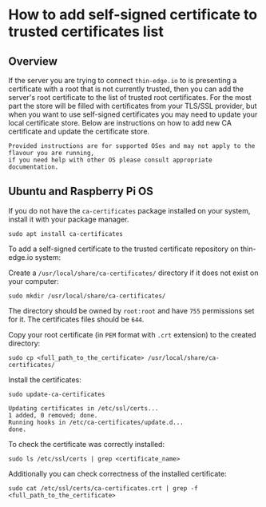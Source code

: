 # How to add self-signed certificate to trusted certificates list

## Overview

If the server you are trying to connect `thin-edge.io` to is presenting a certificate with a root that is not currently trusted, then you can add the server's root certificate to the list of trusted root certificates.
For the most part the store will be filled with certificates from your TLS/SSL provider, but when you want to use self-signed certificates you may need to update your local certificate store.
Below are instructions on how to add new CA certificate and update the certificate store.

```admonish note
Provided instructions are for supported OSes and may not apply to the flavour you are running,
if you need help with other OS please consult appropriate documentation.
```

## Ubuntu and Raspberry Pi OS

If you do not have the `ca-certificates` package installed on your system, install it with your package manager.

```shell
sudo apt install ca-certificates
```

To add a self-signed certificate to the trusted certificate repository on thin-edge.io system:

Create a `/usr/local/share/ca-certificates/` directory if it does not exist on your computer:

```shell
sudo mkdir /usr/local/share/ca-certificates/
```

The directory should be owned by `root:root` and have `755` permissions set for it. The certificates files should be `644`.

Copy your root certificate (in `PEM` format with `.crt` extension) to the created directory:

```shell
sudo cp <full_path_to_the_certificate> /usr/local/share/ca-certificates/
```

Install the certificates:

```shell
sudo update-ca-certificates
```

```
Updating certificates in /etc/ssl/certs...
1 added, 0 removed; done.
Running hooks in /etc/ca-certificates/update.d...
done.
```

To check the certificate was correctly installed:

```shell
sudo ls /etc/ssl/certs | grep <certificate_name>
```

Additionally you can check correctness of the installed certificate:

```shell
sudo cat /etc/ssl/certs/ca-certificates.crt | grep -f <full_path_to_the_certificate>
```
